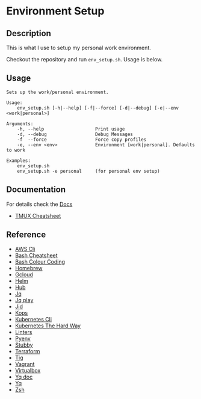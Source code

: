 # Environment Setup

## Description

This is what I use to setup my personal work environment.

Checkout the repository and run `env_setup.sh`. Usage is below.

## Usage

```
Sets up the work/personal environment.

Usage:
    env_setup.sh [-h|--help] [-f|--force] [-d|--debug] [-e|--env <work|personal>]

Arguments:
    -h, --help                   Print usage
    -d, --debug                  Debug Messages
    -f  --force                  Force copy profiles
    -e, --env <env>              Environment [work|personal]. Defaults to work

Examples:
    env_setup.sh
    env_setup.sh -e personal     (for personal env setup)

```

## Documentation

For details check the [Docs](./Docs)

* [TMUX Cheatsheet](./Docs/tmux_cheatsheet.md)

## Reference

* [AWS Cli](https://aws.amazon.com/cli/)
* [Bash Cheatsheet](https://devhints.io/bash)
* [Bash Colour Coding](https://misc.flogisoft.com/bash/tip_colors_and_formatting)
* [Homebrew](https://brew.sh/)
* [Gcloud](https://cloud.google.com/sdk/gcloud/)
* [Helm](https://github.com/helm/helm)
* [Hub](https://github.com/github/hub)
* [Jq](https://github.com/stedolan/jq.git)
* [Jq play](https://jqplay.org/)
* [Jid](https://github.com/simeji/jid)
* [Kops](https://github.com/kubernetes/kops)
* [Kubernetes Cli](https://kubernetes.io/docs/tasks/tools/install-kubectl/)
* [Kubernetes The Hard Way](https://github.com/kelseyhightower/kubernetes-the-hard-way)
* [Linters](https://awesome-linters.hugomartins.io/)
* [Pyenv](https://github.com/pyenv/pyenv)
* [Stubby](https://dnsprivacy.org/wiki/pages/viewpage.action?pageId=3145812)
* [Terraform](https://www.terraform.io/downloads.html)
* [Tig](https://github.com/jonas/tig)
* [Vagrant](https://www.vagrantup.com/)
* [Virtualbox](https://www.virtualbox.org/wiki/Downloads)
* [Yq doc](https://yq.readthedocs.io/en/latest/)
* [Yq](https://github.com/mikefarah/yq)
* [Zsh](https://ohmyz.sh/)
